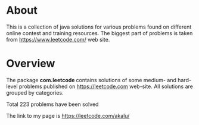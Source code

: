 
About 
============

This is a collection of java solutions for various problems found on different online contest and training resources. The biggest part of problems is taken from https://www.leetcode.com/ web site.



Overview
===========

The package <b> com.leetcode </b> contains solutions of some medium- and hard-level problems published on https://leetcode.com web-site. All solutions are grouped by categories.

Total 223 problems have been solved

The link to my page is https://leetcode.com/akalu/

